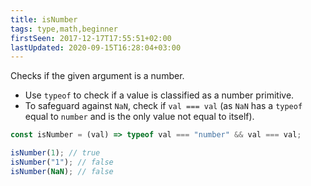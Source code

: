 ```yaml
---
title: isNumber
tags: type,math,beginner
firstSeen: 2017-12-17T17:55:51+02:00
lastUpdated: 2020-09-15T16:28:04+03:00
---
```


Checks if the given argument is a number.

- Use `typeof` to check if a value is classified as a number primitive.
- To safeguard against `NaN`, check if `val === val` (as `NaN` has a `typeof` equal to `number` and is the only value not equal to itself).

```js
const isNumber = (val) => typeof val === "number" && val === val;
```

```js
isNumber(1); // true
isNumber("1"); // false
isNumber(NaN); // false
```
